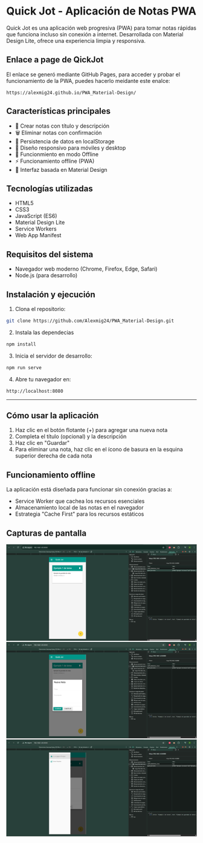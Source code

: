 # Quick Jot - Aplicación de Notas PWA

Quick Jot es una aplicación web progresiva (PWA) para tomar notas rápidas que funciona incluso sin conexión a internet. Desarrollada con Material Design Lite, ofrece una experiencia limpia y responsiva.

## Enlace a page de QickJot
El enlace se generó mediante GitHub Pages, para acceder y probar el funcionamiento de la PWA, puedes hacerlo meidante este enalce:

```
https://alexmig24.github.io/PWA_Material-Design/
```

## Características principales

- 📝 Crear notas con título y descripción
- 🗑️ Eliminar notas con confirmación
- 💾 Persistencia de datos en localStorage
- 📱 Diseño responsivo para móviles y desktop
- 🛜 Funcionmiento en modo Offline
- ⚡ Funcionamiento offline (PWA)
- 🎨 Interfaz basada en Material Design

## Tecnologías utilizadas

- HTML5
- CSS3
- JavaScript (ES6)
- Material Design Lite
- Service Workers
- Web App Manifest

## Requisitos del sistema

- Navegador web moderno (Chrome, Firefox, Edge, Safari)
- Node.js (para desarrollo)

## Instalación y ejecución

1. Clona el repositorio:
```bash
git clone https://github.com/Alexmig24/PWA_Material-Design.git
```

2. Instala las dependecias
```bash
npm install
```

3. Inicia el servidor de desarrollo:
```bash
npm run serve
```

4. Abre tu navegador en:
```bash
http://localhost:8080
```
---
## Cómo usar la aplicación
1. Haz clic en el botón flotante (+) para agregar una nueva nota
2. Completa el título (opcional) y la descripción
3. Haz clic en "Guardar"
4. Para eliminar una nota, haz clic en el ícono de basura en la esquina superior derecha de cada nota

## Funcionamiento offline

La aplicación está diseñada para funcionar sin conexión gracias a:

- Service Worker que cachea los recursos esenciales
- Almacenamiento local de las notas en el navegador
- Estrategia "Cache First" para los recursos estáticos

## Capturas de pantalla
![Quick Jot Logo](src/assets/imgs/captura1.png)
![Quick Jot Logo](src/assets/imgs/captura2.png)
![Quick Jot Logo](src/assets/imgs/captura3.png)
